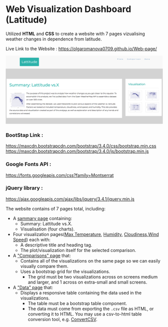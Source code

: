 # Web Visualization Dashboard (Latitude)

Utilized **HTML** and **CSS** to create a website with 7 pages vizualising weather changes in dependence from latitude.

Live Link to the Website : https://olgaromanova0709.github.io/Web-page/

![Snapshots/first.png](Snapshots/first.png)

### BootStap Link :
https://maxcdn.bootstrapcdn.com/bootstrap/3.4.0/css/bootstrap.min.css
https://maxcdn.bootstrapcdn.com/bootstrap/3.4.0/js/bootstrap.min.js

### Google Fonts API :
https://fonts.googleapis.com/css?family=Montserrat

### jQuery library :
https://ajax.googleapis.com/ajax/libs/jquery/3.4.1/jquery.min.js


The website contains of 7 pages total, including:

* A [sammary page](Snapshots/first.png) containing:
  * Summary: Lattitude vs.X.
  * Visualisation (four charts).
* Four visualization pages([Max Temperature](Fig1.png), [Humidity](Fig2.png), [Cloudiness](Fig3.png),[Wind Speed](Fig4.png)) each with:
  * A descriptive title and heading tag.
  * The plot/visualization itself for the selected comparison.
* A ["Comparisons" page](Snapshots/second.png) that:
  * Contains all of the visualizations on the same page so we can easily visually compare them.
  * Uses a bootstrap grid for the visualizations.
    * The grid must be two visualizations across on screens medium and larger, and 1 across on extra-small and small screens.
* A ["Data" page](Snapshots/third.png) that:
  * Displays a responsive table containing the data used in the visualizations.
    * The table must be a bootstrap table component.
    * The data must come from exporting the `.csv` file as HTML, or converting it to HTML. You may use a csv-to-html table conversion tool, e.g. [ConvertCSV](http://www.convertcsv.com/csv-to-html.htm).

